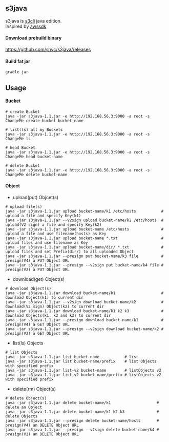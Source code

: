 ## s3java
s3java is [s3cli](https://github.com/shvc/s3cli) java edition.  
Inspired by [awssdk](https://github.com/awsdocs/aws-doc-sdk-examples)

#### Download prebuild binary
https://github.com/shvc/s3java/releases  

#### Build fat jar
```
gradle jar
```

## Usage
#### Bucket
```shell
# create Bucket
java -jar s3java-1.1.jar -e http://192.168.56.3:9000 -a root -s ChangeMe create-bucket bucket-name

# list(ls) all my Buckets
java -jar s3java-1.1.jar -e http://192.168.56.3:9000 -a root -s ChangeMe ls

# head Bucket
java -jar s3java-1.1.jar -e http://192.168.56.3:9000 -a root -s ChangeMe head bucket-name

# delete Bucket
java -jar s3java-1.1.jar -e http://192.168.56.3:9000 -a root -s ChangeMe delete bucket-name
```

#### Object
- upload(put) Objcet(s)  
```shell
# upload file(s)
java -jar s3java-1.1.jar upload bucket-name/k1 /etc/hosts           # upload a file and specify Key(k1)
java -jar s3java-1.1.jar --v2sign upload bucket-name/k2 /etc/hosts  # upload(V2 sign) a file and specify Key(k2)
java -jar s3java-1.1.jar upload bucket-name /etc/hosts              # upload a file and use filename(hosts) as Key
java -jar s3java-1.1.jar upload bucket-name *.txt                   # upload files and use filename as Key
java -jar s3java-1.1.jar upload bucket-name/dir/ *.txt              # upload files and set Prefix(dir/) to all uploaded Object
java -jar s3java-1.1.jar --presign put bucket-name/k3 file          # presign(V4) a PUT Object URL
java -jar s3java-1.1.jar --presign --v2sign put bucket-name/k4 file # presign(V2) a PUT Object URL
```
- download(get) Object(s)  
```shell
# download Object(s)
java -jar s3java-1.1.jar download bucket-name/k1                    # download Object(k1) to current dir
java -jar s3java-1.1.jar --v2sign download bucket-name/k2           # download(V2 sign) Object(k2) to current dir
java -jar s3java-1.1.jar download bucket-name/k1 k2 k3              # download Objects(k1, k2 and k3) to current dir
java -jar s3java-1.1.jar --presign download bucket-name/k1          # presign(V4) a GET Object URL
java -jar s3java-1.1.jar --presign --v2sign download bucket-name/k2 # presign(V2) a GET Object URL
```

- list(ls) Objects  
```shell
# list Objects
java -jar s3java-1.1.jar list bucket-name           # list
java -jar s3java-1.1.jar list bucket-name/prefix    # list Objects with specified prefix
java -jar s3java-1.1.jar list-v2 bucket-name        # listObjects v2
java -jar s3java-1.1.jar list-v2 bucket-name/prefix # listObjects v2 with specified prefix
```

- delete(rm) Object(s)  
```shell
# delete Object(s)
java -jar s3java-1.1.jar delete bucket-name/k1                    # delete an Object
java -jar s3java-1.1.jar delete bucket-name/k1 k2 k3              # delete Objects
java -jar s3java-1.1.jar --presign delete bucket-name/hosts       # presign(V4) an DELETE Object URL
java -jar s3java-1.1.jar --presign --v2sign delete bucket-name/k4 # presign(V2) an DELETE Object URL
```
